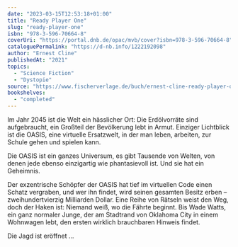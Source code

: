 ```yaml
---
date: "2023-03-15T12:53:18+01:00"
title: "Ready Player One"
slug: "ready-player-one"
isbn: "978-3-596-70664-8"
coverUri: "https://portal.dnb.de/opac/mvb/cover?isbn=978-3-596-70664-8"
cataloguePermalink: "https://d-nb.info/1222192098"
author: "Ernest Cline"
publishedAt: "2021"
topics:
  - "Science Fiction"
  - "Dystopie"
source: "https://www.fischerverlage.de/buch/ernest-cline-ready-player-one-9783596706648"
bookshelves:
  - "completed"
---
```

Im Jahr 2045 ist die Welt ein hässlicher Ort: Die Erdölvorräte sind 
aufgebraucht, ein Großteil der Bevölkerung lebt in Armut. Einziger Lichtblick 
ist die OASIS, eine virtuelle Ersatzwelt, in der man leben, arbeiten, zur Schule 
gehen und spielen kann.

Die OASIS ist ein ganzes Universum, es gibt Tausende von Welten, von denen jede 
ebenso einzigartig wie phantasievoll ist. Und sie hat ein Geheimnis.

Der exzentrische Schöpfer der OASIS hat tief im virtuellen Code einen Schatz 
vergraben, und wer ihn findet, wird seinen gesamten Besitz erben – 
zweihundertvierzig Milliarden Dollar. Eine Reihe von Rätseln weist den Weg, doch 
der Haken ist: Niemand weiß, wo die Fährte beginnt. Bis Wade Watts, ein ganz 
normaler Junge, der am Stadtrand von Oklahoma City in einem Wohnwagen lebt, den 
ersten wirklich brauchbaren Hinweis findet.

Die Jagd ist eröffnet ...
